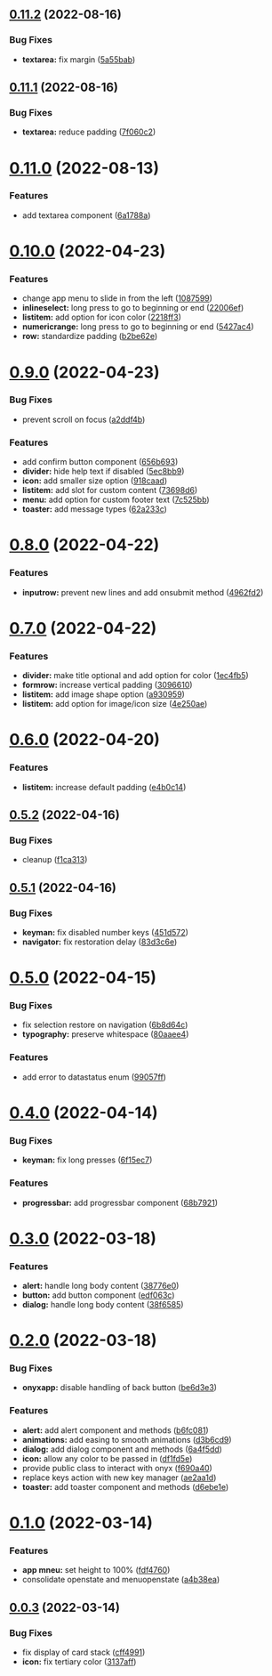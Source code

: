 ## [0.11.2](https://github.com/garredow/onyx-ui/compare/v0.11.1...v0.11.2) (2022-08-16)


### Bug Fixes

* **textarea:** fix margin ([5a55bab](https://github.com/garredow/onyx-ui/commit/5a55babcf62e214b3471704c89b2379421b492cb))

## [0.11.1](https://github.com/garredow/onyx-ui/compare/v0.11.0...v0.11.1) (2022-08-16)


### Bug Fixes

* **textarea:** reduce padding ([7f060c2](https://github.com/garredow/onyx-ui/commit/7f060c2a5461d2d88f1af9aae78bee1cfb075b8e))

# [0.11.0](https://github.com/garredow/onyx-ui/compare/v0.10.0...v0.11.0) (2022-08-13)


### Features

* add textarea component ([6a1788a](https://github.com/garredow/onyx-ui/commit/6a1788afb92bc5a3e0828bbc6754dda49a4d30cf))

# [0.10.0](https://github.com/garredow/onyx-ui/compare/v0.9.0...v0.10.0) (2022-04-23)


### Features

* change app menu to slide in from the left ([1087599](https://github.com/garredow/onyx-ui/commit/108759997c31a8198cf5469f6d5d8b1a5a9c2dbf))
* **inlineselect:** long press to go to beginning or end ([22006ef](https://github.com/garredow/onyx-ui/commit/22006ef68b521a8829a097628a7ff5964e6430e1))
* **listitem:** add option for icon color ([2218ff3](https://github.com/garredow/onyx-ui/commit/2218ff39038205da9eb059aee9ceeeb4dfef56ae))
* **numericrange:** long press to go to beginning or end ([5427ac4](https://github.com/garredow/onyx-ui/commit/5427ac4e02195059c03c807ba4e81843719f6d25))
* **row:** standardize padding ([b2be62e](https://github.com/garredow/onyx-ui/commit/b2be62e43fcda1cadaa7c54164f3890afe187a81))

# [0.9.0](https://github.com/garredow/onyx-ui/compare/v0.8.0...v0.9.0) (2022-04-23)


### Bug Fixes

* prevent scroll on focus ([a2ddf4b](https://github.com/garredow/onyx-ui/commit/a2ddf4baabd4cd5618ddbaf4a983e042c38921e7))


### Features

* add confirm button component ([656b693](https://github.com/garredow/onyx-ui/commit/656b693853131105178b661117f3cef10f8a21de))
* **divider:** hide help text if disabled ([5ec8bb9](https://github.com/garredow/onyx-ui/commit/5ec8bb96b9b5539030836cd79f0d57e359e6c665))
* **icon:** add smaller size option ([918caad](https://github.com/garredow/onyx-ui/commit/918caadc84ad51589cd734f46414b2a72474bf9c))
* **listitem:** add slot for custom content ([73698d6](https://github.com/garredow/onyx-ui/commit/73698d6bcb4088a4847067c16255ff58fbe79767))
* **menu:** add option for custom footer text ([7c525bb](https://github.com/garredow/onyx-ui/commit/7c525bba051057752c111ba83242d9de267803de))
* **toaster:** add message types ([62a233c](https://github.com/garredow/onyx-ui/commit/62a233c15a225a54ab4e553935b4a8e731296078))

# [0.8.0](https://github.com/garredow/onyx-ui/compare/v0.7.0...v0.8.0) (2022-04-22)


### Features

* **inputrow:** prevent new lines and add onsubmit method ([4962fd2](https://github.com/garredow/onyx-ui/commit/4962fd227fc6571130e228164afcbbd6b6059cbf))

# [0.7.0](https://github.com/garredow/onyx-ui/compare/v0.6.0...v0.7.0) (2022-04-22)


### Features

* **divider:** make title optional and add option for color ([1ec4fb5](https://github.com/garredow/onyx-ui/commit/1ec4fb5543a69a492e676a580af5d5f5e4d6cbf7))
* **formrow:** increase vertical padding ([3096610](https://github.com/garredow/onyx-ui/commit/3096610e982b32b6c7385179f7dc239bc0bf6077))
* **listitem:** add image shape option ([a930959](https://github.com/garredow/onyx-ui/commit/a93095982d242b4c9f2d24ec77578ac560eca29a))
* **listitem:** add option for image/icon size ([4e250ae](https://github.com/garredow/onyx-ui/commit/4e250ae73fdd7841fdf961f833d980c75696694d))

# [0.6.0](https://github.com/garredow/onyx-ui/compare/v0.5.2...v0.6.0) (2022-04-20)


### Features

* **listitem:** increase default padding ([e4b0c14](https://github.com/garredow/onyx-ui/commit/e4b0c140027bd12c18b0d6dc70073a445b1441fd))

## [0.5.2](https://github.com/garredow/onyx-ui/compare/v0.5.1...v0.5.2) (2022-04-16)


### Bug Fixes

* cleanup ([f1ca313](https://github.com/garredow/onyx-ui/commit/f1ca313d52c7a624d429b0ed17a7bcff64b8a4be))

## [0.5.1](https://github.com/garredow/onyx-ui/compare/v0.5.0...v0.5.1) (2022-04-16)


### Bug Fixes

* **keyman:** fix disabled number keys ([451d572](https://github.com/garredow/onyx-ui/commit/451d57270d940178eb5b7e81fbe96ec915a122b5))
* **navigator:** fix restoration delay ([83d3c6e](https://github.com/garredow/onyx-ui/commit/83d3c6ec24932cbee25f97f6f305f6e2709425a2))

# [0.5.0](https://github.com/garredow/onyx-ui/compare/v0.4.0...v0.5.0) (2022-04-15)


### Bug Fixes

* fix selection restore on navigation ([6b8d64c](https://github.com/garredow/onyx-ui/commit/6b8d64c3dd4fd6120c28ca804a8d2c725dfb3e03))
* **typography:** preserve whitespace ([80aaee4](https://github.com/garredow/onyx-ui/commit/80aaee4d5b7fd2db053ab1fa4025c4da3ea38631))


### Features

* add error to datastatus enum ([99057ff](https://github.com/garredow/onyx-ui/commit/99057ff50e825da67547596432f4df5ce5c48cf7))

# [0.4.0](https://github.com/garredow/onyx-ui/compare/v0.3.0...v0.4.0) (2022-04-14)


### Bug Fixes

* **keyman:** fix long presses ([6f15ec7](https://github.com/garredow/onyx-ui/commit/6f15ec7f2695653d71e71d929d0b70953cbe009e))


### Features

* **progressbar:** add progressbar component ([68b7921](https://github.com/garredow/onyx-ui/commit/68b79215880826fecce99d3d0cfb8ba66073ddaf))

# [0.3.0](https://github.com/garredow/onyx-ui/compare/v0.2.0...v0.3.0) (2022-03-18)


### Features

* **alert:** handle long body content ([38776e0](https://github.com/garredow/onyx-ui/commit/38776e0ea4e95c9345a5359e7c10f43ad2edff43))
* **button:** add button component ([edf063c](https://github.com/garredow/onyx-ui/commit/edf063c3b547dec2ac575bb12a3b8c623100065f))
* **dialog:** handle long body content ([38f6585](https://github.com/garredow/onyx-ui/commit/38f658508196367067ca17194d32c30adaa34318))

# [0.2.0](https://github.com/garredow/onyx-ui/compare/v0.1.0...v0.2.0) (2022-03-18)


### Bug Fixes

* **onyxapp:** disable handling of back button ([be6d3e3](https://github.com/garredow/onyx-ui/commit/be6d3e37c7c5de8c0664185b85d2cf79c7187ac4))


### Features

* **alert:** add alert component and methods ([b6fc081](https://github.com/garredow/onyx-ui/commit/b6fc081e30b9aceac1394f23be2fbabdc0e6579e))
* **animations:** add easing to smooth animations ([d3b6cd9](https://github.com/garredow/onyx-ui/commit/d3b6cd9bc592673794634a06feeca9cf1b72e6d7))
* **dialog:** add dialog component and methods ([6a4f5dd](https://github.com/garredow/onyx-ui/commit/6a4f5dd71413f2ea6c345338a264ebd636303db3))
* **icon:** allow any color to be passed in ([df1fd5e](https://github.com/garredow/onyx-ui/commit/df1fd5eb2d690c907c88f82fb31fee931a317339))
* provide public class to interact with onyx ([f690a40](https://github.com/garredow/onyx-ui/commit/f690a40e05d6135f62369ee96c29faad8a4cd61a))
* replace keys action with new key manager ([ae2aa1d](https://github.com/garredow/onyx-ui/commit/ae2aa1d7a78e86632a9708d3cc1ceea0269d3f2f))
* **toaster:** add toaster component and methods ([d6ebe1e](https://github.com/garredow/onyx-ui/commit/d6ebe1e03e5195db0b8401adbcb65ac4de6fedc6))

# [0.1.0](https://github.com/garredow/onyx-ui/compare/v0.0.3...v0.1.0) (2022-03-14)


### Features

* **app mneu:** set height to 100% ([fdf4760](https://github.com/garredow/onyx-ui/commit/fdf47605662ced9f33272293c9ced218a04ba5d5))
* consolidate openstate and menuopenstate ([a4b38ea](https://github.com/garredow/onyx-ui/commit/a4b38ead8240e1e4e7599abc27c56a454c556df4))

## [0.0.3](https://github.com/garredow/onyx-ui/compare/v0.0.2...v0.0.3) (2022-03-14)


### Bug Fixes

* fix display of card stack ([cff4991](https://github.com/garredow/onyx-ui/commit/cff499172949f791ecae3366f863425be62fcc73))
* **icon:** fix tertiary color ([3137aff](https://github.com/garredow/onyx-ui/commit/3137aff35c33b944059acabb05cab38d060598e4))
